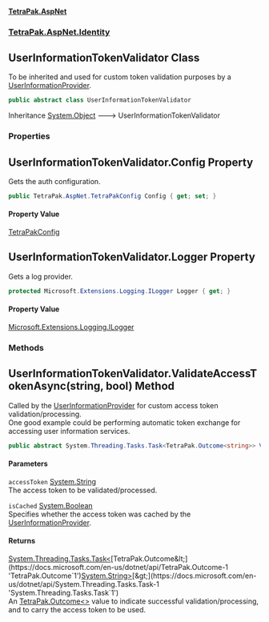 #### [TetraPak.AspNet](index.md 'index')
### [TetraPak.AspNet.Identity](TetraPak_AspNet_Identity.md 'TetraPak.AspNet.Identity')
## UserInformationTokenValidator Class
To be inherited and used for custom token validation purposes by a [UserInformationProvider](TetraPak_AspNet_Identity_UserInformationProvider.md 'TetraPak.AspNet.Identity.UserInformationProvider').  
```csharp
public abstract class UserInformationTokenValidator
```

Inheritance [System.Object](https://docs.microsoft.com/en-us/dotnet/api/System.Object 'System.Object') &#129106; UserInformationTokenValidator  
### Properties
<a name='TetraPak_AspNet_Identity_UserInformationTokenValidator_Config'></a>
## UserInformationTokenValidator.Config Property
Gets the auth configuration.  
```csharp
public TetraPak.AspNet.TetraPakConfig Config { get; set; }
```
#### Property Value
[TetraPakConfig](TetraPak_AspNet_TetraPakConfig.md 'TetraPak.AspNet.TetraPakConfig')
  
<a name='TetraPak_AspNet_Identity_UserInformationTokenValidator_Logger'></a>
## UserInformationTokenValidator.Logger Property
Gets a log provider.  
```csharp
protected Microsoft.Extensions.Logging.ILogger Logger { get; }
```
#### Property Value
[Microsoft.Extensions.Logging.ILogger](https://docs.microsoft.com/en-us/dotnet/api/Microsoft.Extensions.Logging.ILogger 'Microsoft.Extensions.Logging.ILogger')
  
### Methods
<a name='TetraPak_AspNet_Identity_UserInformationTokenValidator_ValidateAccessTokenAsync(string_bool)'></a>
## UserInformationTokenValidator.ValidateAccessTokenAsync(string, bool) Method
Called by the [UserInformationProvider](TetraPak_AspNet_Identity_UserInformationProvider.md 'TetraPak.AspNet.Identity.UserInformationProvider') for custom access token validation/processing.  
One good example could be performing automatic token exchange for accessing user information services.   
```csharp
public abstract System.Threading.Tasks.Task<TetraPak.Outcome<string>> ValidateAccessTokenAsync(string accessToken, bool isCached);
```
#### Parameters
<a name='TetraPak_AspNet_Identity_UserInformationTokenValidator_ValidateAccessTokenAsync(string_bool)_accessToken'></a>
`accessToken` [System.String](https://docs.microsoft.com/en-us/dotnet/api/System.String 'System.String')  
The access token to be validated/processed.  
  
<a name='TetraPak_AspNet_Identity_UserInformationTokenValidator_ValidateAccessTokenAsync(string_bool)_isCached'></a>
`isCached` [System.Boolean](https://docs.microsoft.com/en-us/dotnet/api/System.Boolean 'System.Boolean')  
Specifies whether the access token was cached by the [UserInformationProvider](TetraPak_AspNet_Identity_UserInformationProvider.md 'TetraPak.AspNet.Identity.UserInformationProvider').  
  
#### Returns
[System.Threading.Tasks.Task&lt;](https://docs.microsoft.com/en-us/dotnet/api/System.Threading.Tasks.Task-1 'System.Threading.Tasks.Task`1')[TetraPak.Outcome&lt;](https://docs.microsoft.com/en-us/dotnet/api/TetraPak.Outcome-1 'TetraPak.Outcome`1')[System.String](https://docs.microsoft.com/en-us/dotnet/api/System.String 'System.String')[&gt;](https://docs.microsoft.com/en-us/dotnet/api/TetraPak.Outcome-1 'TetraPak.Outcome`1')[&gt;](https://docs.microsoft.com/en-us/dotnet/api/System.Threading.Tasks.Task-1 'System.Threading.Tasks.Task`1')  
An [TetraPak.Outcome&lt;&gt;](https://docs.microsoft.com/en-us/dotnet/api/TetraPak.Outcome-1 'TetraPak.Outcome`1') value to indicate successful validation/processing,  
and to carry the access token to be used.  
  
